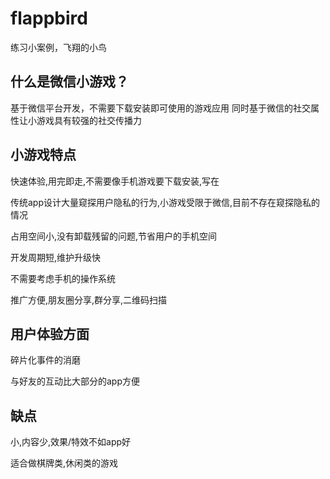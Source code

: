 # flappbird
练习小案例，飞翔的小鸟

## 什么是微信小游戏？
基于微信平台开发，不需要下载安装即可使用的游戏应用 
同时基于微信的社交属性让小游戏具有较强的社交传播力

##  小游戏特点
快速体验,用完即走,不需要像手机游戏要下载安装,写在

传统app设计大量窥探用户隐私的行为,小游戏受限于微信,目前不存在窥探隐私的情况

占用空间小,没有卸载残留的问题,节省用户的手机空间

开发周期短,维护升级快

不需要考虑手机的操作系统

推广方便,朋友圈分享,群分享,二维码扫描

##  用户体验方面
碎片化事件的消磨

与好友的互动比大部分的app方便

##  缺点

小,内容少,效果/特效不如app好

适合做棋牌类,休闲类的游戏